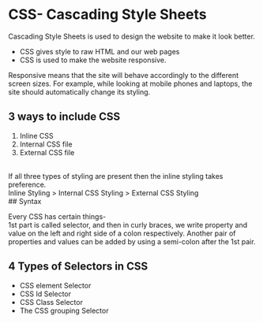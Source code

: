 # CSS- Cascading Style Sheets

Cascading Style Sheets is used to design the website to make it look better. <br>
- CSS gives style to raw HTML and our web pages
- CSS is used to make the website responsive.

Responsive means that the site will behave accordingly to the different screen sizes. For example, while looking at mobile phones and laptops, the site should automatically change its styling. <br> 
## 3 ways to include CSS

1. Inline CSS
2. Internal CSS file
3. External CSS file
<br>
If all three types of styling are present then the inline styling takes preference. <br>
Inline Styling > Internal CSS Styling > External CSS Styling <br>
## Syntax

Every CSS has certain things- <br>
1st part is called selector, and then in curly braces, we write property and value on the left and right side of a colon respectively. Another pair of properties and values can be added by using a semi-colon after the 1st pair. <br>
## 4 Types of Selectors in CSS

- CSS element Selector
- CSS Id Selector
- CSS Class Selector
- The CSS grouping Selector
